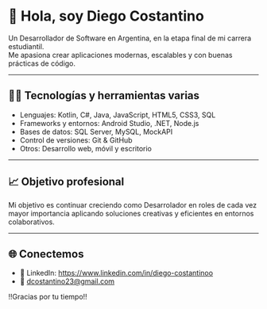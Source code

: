 # 👋 Hola, soy Diego Costantino  

Un Desarrollador de Software en Argentina, en la etapa final de mi carrera estudiantil.  
Me apasiona crear aplicaciones modernas, escalables y con buenas prácticas de código.  

---

## 🧑‍💻 Tecnologías y herramientas varias
- Lenguajes: Kotlin, C#, Java, JavaScript, HTML5, CSS3, SQL  
- Frameworks y entornos: Android Studio, .NET, Node.js  
- Bases de datos: SQL Server, MySQL, MockAPI  
- Control de versiones: Git & GitHub  
- Otros: Desarrollo web, móvil y escritorio

---

## 📈 Objetivo profesional
Mi objetivo es continuar creciendo como Desarrolador en roles de cada vez mayor importancia
aplicando soluciones creativas y eficientes en entornos colaborativos.  

---

## 🌐 Conectemos
- 💼 LinkedIn: https://www.linkedin.com/in/diego-costantinoo
- 📧 dcostantino23@gmail.com
  
 
!!Gracias por tu tiempo!!
